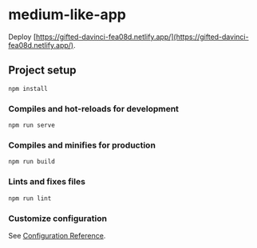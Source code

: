 # medium-like-app

Deploy [https://gifted-davinci-fea08d.netlify.app/](https://gifted-davinci-fea08d.netlify.app/).


## Project setup
```
npm install
```

### Compiles and hot-reloads for development
```
npm run serve
```

### Compiles and minifies for production
```
npm run build
```

### Lints and fixes files
```
npm run lint
```

### Customize configuration
See [Configuration Reference](https://cli.vuejs.org/config/).
